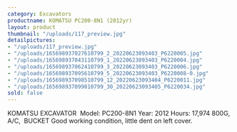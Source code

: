 ```yaml
---
category: Excavators
productname: KOMATSU PC200-8N1 (2012yr)
layout: product
thumbnail: "/uploads/117_preview.jpg"
detailpictures:
- "/uploads/117_preview.jpg"
- "/uploads/165698937027610799_2_20220623093403_P6220005.jpg"
- "/uploads/165698937043110799_1_20220623093403_P6220004.jpg"
- "/uploads/165698937062410799_3_20220623093403_P6220006.jpg"
- "/uploads/165698937095610799_5_20220623093403_P6220008-0.jpg"
- "/uploads/165698937098510799_12_20220623093404_P6220011.jpg"
- "/uploads/165698937099810799_30_20220623093405_P6220034.jpg"
sold: false
---
```


KOMATSU EXCAVATOR&nbsp;
Model:&nbsp;PC200-8N1
Year:&nbsp;2012
Hours:&nbsp;17,974
800G, A/C, &nbsp;BUCKET
Good working condition, little dent on left cover.



